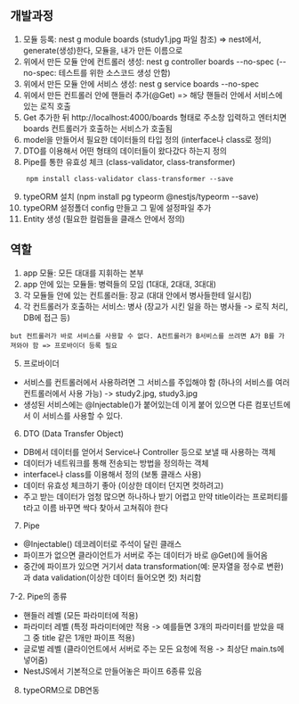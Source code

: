 ## 개발과정
1. 모듈 등록: nest g module boards (study1.jpg 파일 참조) => nest에서, generate(생성)한다, 모듈을, 내가 만든 이름으로
2. 위에서 만든 모듈 안에 컨트롤러 생성: nest g controller boards --no-spec (--no-spec: 테스트를 위한 소스코드 생성 안함)
3. 위에서 만든 모듈 안에 서비스 생성: nest g service boards --no-spec
4. 위에서 만든 컨트롤러 안에 핸들러 추가(@Get) => 해당 핸들러 안에서 서비스에 있는 로직 호출
5. Get 추가한 뒤 http://localhost:4000/boards 형태로 주소창 입력하고 엔터치면 boards 컨트롤러가 호출하는 서비스가 호출됨
6. model을 만들어서 필요한 데이터들의 타입 정의 (interface나 class로 정의)
7. DTO를 이용해서 어떤 형태의 데이터들이 왔다갔다 하는지 정의
8. Pipe를 통한 유효성 체크 (class-validator, class-transformer)
```
    npm install class-validator class-transformer --save
```
9. typeORM 설치 (npm install pg typeorm @nestjs/typeorm --save)
10. typeORM 설정폴더 config 만들고 그 밑에 설정파일 추가
11. Entity 생성 (필요한 컬럼들을 클래스 안에서 정의)

## 역할
1. app 모듈: 모든 대대를 지휘하는 본부
2. app 안에 있는 모듈들: 병력들의 모임 (1대대, 2대대, 3대대)
3. 각 모듈들 안에 있는 컨트롤러들: 장교 (대대 안에서 병사들한테 일시킴)
4. 각 컨트롤러가 호출하는 서비스: 병사 (장교가 시킨 일을 하는 병사들 -> 로직 처리, DB에 접근 등)

```
but 컨트롤러가 바로 서비스를 사용할 수 없다. A컨트롤러가 B서비스를 쓰려면 A가 B를 가져와야 함 => 프로바이더 등록 필요
```

5. 프로바이더
- 서비스를 컨트롤러에서 사용하려면 그 서비스를 주입해야 함 (하나의 서비스를 여러 컨트롤러에서 사용 가능) -> study2.jpg, study3.jpg
- 생성된 서비스에는 @Injectable()가 붙어있는데 이게 붙어 있으면 다른 컴포넌트에서 이 서비스를 사용할 수 있다.

6. DTO (Data Transfer Object)
- DB에서 데이터를 얻어서 Service나 Controller 등으로 보낼 때 사용하는 객체
- 데이터가 네트워크를 통해 전송되는 방법을 정의하는 객체
- interface나 class를 이용해서 정의 (보통 클래스 사용)
- 데이터 유효성 체크하기 좋아 (이상한 데이터 던지면 컷하려고)
- 주고 받는 데이터가 엄청 많으면 하나하나 받기 어렵고 만약 title이라는 프로퍼티를 t라고 이름 바꾸면 싹다 찾아서 고쳐줘야 한다

7. Pipe
- @Injectable() 데코레이터로 주석이 달린 클래스
- 파이프가 없으면 클라이언트가 서버로 주는 데이터가 바로 @Get()에 들어옴
- 중간에 파이프가 있으면 거기서 data transformation(예: 문자열을 정수로 변환)과 data validation(이상한 데이터 들어오면 컷) 처리함

7-2. Pipe의 종류
- 핸들러 레벨 (모든 파라미터에 적용)
- 파라미터 레벨 (특정 파라미터에만 적용 -> 예를들면 3개의 파라미터를 받았을 때 그 중 title 같은 1개만 파이프 적용)
- 글로벌 레벨 (클라이언트에서 서버로 주는 모든 요청에 적용 -> 최상단 main.ts에 넣어줌)
- NestJS에서 기본적으로 만들어놓은 파이프 6종류 있음

8. typeORM으로 DB연동
